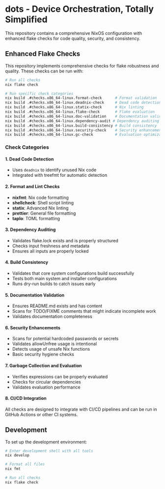 # dots - Device Orchestration, Totally Simplified

This repository contains a comprehensive NixOS configuration with enhanced flake checks for code quality, security, and consistency.

## Enhanced Flake Checks

This repository implements comprehensive checks for flake robustness and quality. These checks can be run with:

```bash
# Run all checks
nix flake check

# Run specific check categories
nix build .#checks.x86_64-linux.format-check      # Format validation
nix build .#checks.x86_64-linux.deadnix-check     # Dead code detection
nix build .#checks.x86_64-linux.statix-check      # Nix linting
nix build .#checks.x86_64-linux.flake-check       # Flake evaluation
nix build .#checks.x86_64-linux.doc-validation    # Documentation validation
nix build .#checks.x86_64-linux.dependency-audit # Dependency auditing
nix build .#checks.x86_64-linux.build-consistency # Build consistency
nix build .#checks.x86_64-linux.security-check    # Security enhancements
nix build .#checks.x86_64-linux.gc-check          # Evaluation optimization
```

### Check Categories

#### 1. Dead Code Detection
- Uses `deadnix` to identify unused Nix code
- Integrated with treefmt for automatic detection

#### 2. Format and Lint Checks
- **nixfmt**: Nix code formatting
- **shellcheck**: Shell script linting
- **statix**: Advanced Nix linting
- **prettier**: General file formatting
- **taplo**: TOML formatting

#### 3. Dependency Auditing
- Validates flake.lock exists and is properly structured
- Checks input freshness and metadata
- Ensures all inputs are properly locked

#### 4. Build Consistency
- Validates that core system configurations build successfully
- Tests both main system and installer configurations
- Runs dry-run builds to catch issues early

#### 5. Documentation Validation
- Ensures README.md exists and has content
- Scans for TODO/FIXME comments that might indicate incomplete work
- Validates documentation completeness

#### 6. Security Enhancements
- Scans for potential hardcoded passwords or secrets
- Validates allowUnfree usage is intentional
- Detects usage of unsafe Nix functions
- Basic security hygiene checks

#### 7. Garbage Collection and Evaluation
- Verifies expressions can be properly evaluated
- Checks for circular dependencies
- Validates evaluation performance

#### 8. CI/CD Integration
All checks are designed to integrate with CI/CD pipelines and can be run in GitHub Actions or other CI systems.

## Development

To set up the development environment:

```bash
# Enter development shell with all tools
nix develop

# Format all files
nix fmt

# Run all checks
nix flake check
```
